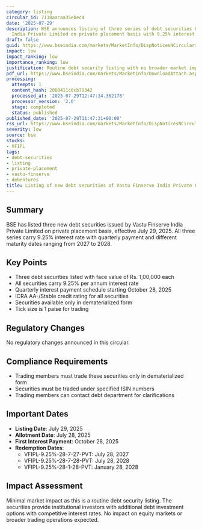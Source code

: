 ```yaml
---
category: listing
circular_id: 7138aacaa35ebec4
date: '2025-07-29'
description: BSE announces listing of three series of debt securities by Vastu Finserve
  India Private Limited on private placement basis with 9.25% interest rate.
draft: false
guid: https://www.bseindia.com/markets/MarketInfo/DispNoticesNCirculars.aspx?Noticeid={75AA5272-01FF-4F9E-85E2-7A91860F3C0E}&noticeno=20250729-27&dt=07/29/2025&icount=27&totcount=40&flag=0
impact: low
impact_ranking: low
importance_ranking: low
justification: Routine debt security listing with no broader market impact
pdf_url: https://www.bseindia.com/markets/MarketInfo/DownloadAttach.aspx?id=20250729-27&attachedId=
processing:
  attempts: 1
  content_hash: 2008411c0cb79342
  processed_at: '2025-07-29T12:47:34.362178'
  processor_version: '2.0'
  stage: completed
  status: published
published_date: '2025-07-29T11:47:31+00:00'
rss_url: https://www.bseindia.com/markets/MarketInfo/DispNoticesNCirculars.aspx?Noticeid={75AA5272-01FF-4F9E-85E2-7A91860F3C0E}&noticeno=20250729-27&dt=07/29/2025&icount=27&totcount=40&flag=0
severity: low
source: bse
stocks:
- VFIPL
tags:
- debt-securities
- listing
- private-placement
- vastu-finserve
- debentures
title: Listing of new debt securities of Vastu Finserve India Private Limited
---
```


## Summary

BSE has listed three new debt securities issued by Vastu Finserve India Private Limited on private placement basis, effective July 29, 2025. All three series carry 9.25% interest rate with quarterly payment and different maturity dates ranging from 2027 to 2028.

## Key Points

- Three debt securities listed with face value of Rs. 1,00,000 each
- All securities carry 9.25% per annum interest rate
- Quarterly interest payment schedule starting October 28, 2025
- ICRA AA-/Stable credit rating for all securities
- Securities available only in dematerialized form
- Tick size is 1 paise for trading

## Regulatory Changes

No regulatory changes announced in this circular.

## Compliance Requirements

- Trading members must trade these securities only in dematerialized form
- Securities must be traded under specified ISIN numbers
- Trading members can contact debt department for clarifications

## Important Dates

- **Listing Date**: July 29, 2025
- **Allotment Date**: July 28, 2025
- **First Interest Payment**: October 28, 2025
- **Redemption Dates**: 
  - VFIPL-9.25%-28-7-27-PVT: July 28, 2027
  - VFIPL-9.25%-28-7-28-PVT: July 28, 2028
  - VFIPL-9.25%-28-1-28-PVT: January 28, 2028

## Impact Assessment

Minimal market impact as this is a routine debt security listing. The securities provide institutional investors with additional debt investment options with competitive interest rates. No impact on equity markets or broader trading operations expected.